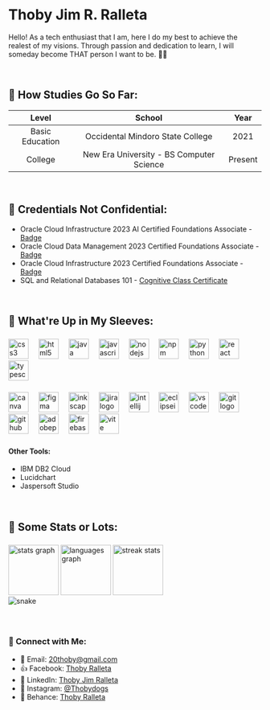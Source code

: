 
<h1>Thoby Jim R. Ralleta</h1>

Hello! As a tech enthusiast that I am, here I do my best to achieve the realest of my visions. Through passion and dedication to learn, I will someday become THAT person I want to be. 👾✨

<br>

<h2> 🎒 How Studies Go So Far: </h3>


| Level   |      School      |  Year |
|:----------:|:-------------:|:------:|
| Basic Education |  Occidental Mindoro State College | 2021 |
| College |    New Era University - BS Computer Science |   Present |


<br>

<h2> 📜 Credentials Not Confidential: </h3>

- Oracle Cloud Infrastructure 2023 AI Certified Foundations Associate - [Badge](https://catalog-education.oracle.com/pls/certview/sharebadge?id=CADD03CD685A7E5A36286281B1C3A623736C72577520750BB968EDFC56F28727&fbclid=IwAR2Q4l45c-zox1LipUBOR0D_BzndRfDYPU--7J4dFGUrA-ghwYBS_krY5TQ)
- Oracle Cloud Data Management 2023 Certified Foundations Associate - [Badge](https://catalog-education.oracle.com/pls/certview/sharebadge?id=BACEF1F0CCE42D50627EA5F2810C5B3CA219CC34BBD645DDC6EA44E8FD8FFD7C&fbclid=IwAR00SLu-F6Tv9AYwmjf5HoKh0fFS90XydvJ13tkqv-ooI67E7QIIbunAwAw)
- Oracle Cloud Infrastructure 2023 Certified Foundations Associate - [Badge](https://catalog-education.oracle.com/pls/certview/sharebadge?id=76BAECB4BEE0BC617607CA8809FEA82FAC55EC7708742645411B91ABA0098391&fbclid=IwAR120RPu4tlhKPXVUO4pNYvkZvnOEGSprDJROwJz038piuYYFIUboj_2mRQ)
- SQL and Relational Databases 101 - [Cognitive Class Certificate](https://courses.cognitiveclass.ai/certificates/564dadc89a224c93b138232052c052b2)


<br>

<h2> 📇 What're Up in My Sleeves: </h3>

###

<div>
  <img src="https://cdn.jsdelivr.net/gh/devicons/devicon/icons/css3/css3-original.svg" height="40" alt="css3 logo"  />
  <img width="12" />
  <img src="https://cdn.jsdelivr.net/gh/devicons/devicon/icons/html5/html5-original.svg" height="40" alt="html5 logo"  />
  <img width="12" />
  <img src="https://cdn.jsdelivr.net/gh/devicons/devicon/icons/java/java-original.svg" height="40" alt="java logo"  />
  <img width="12" />
  <img src="https://cdn.jsdelivr.net/gh/devicons/devicon/icons/javascript/javascript-original.svg" height="40" alt="javascript logo"  />
  <img width="12" />
  <img src="https://cdn.jsdelivr.net/gh/devicons/devicon/icons/nodejs/nodejs-original.svg" height="40" alt="nodejs logo"  />
  <img width="12" />
  <img src="https://cdn.jsdelivr.net/gh/devicons/devicon/icons/npm/npm-original-wordmark.svg" height="40" alt="npm logo"  />
  <img width="12" />
  <img src="https://cdn.jsdelivr.net/gh/devicons/devicon/icons/python/python-original.svg" height="40" alt="python logo"  />
  <img width="12" />
  <img src="https://cdn.jsdelivr.net/gh/devicons/devicon/icons/react/react-original.svg" height="40" alt="react logo"  />
  <img width="12" />
  <img src="https://cdn.jsdelivr.net/gh/devicons/devicon/icons/typescript/typescript-original.svg" height="40" alt="typescript logo"  />
</div>

###

<div>
  <img src="https://cdn.jsdelivr.net/gh/devicons/devicon/icons/canva/canva-original.svg" height="40" alt="canva logo"  />
  <img width="12" />
  <img src="https://cdn.jsdelivr.net/gh/devicons/devicon/icons/figma/figma-original.svg" height="40" alt="figma logo"  />
  <img width="12" />
  <img src="https://cdn.jsdelivr.net/gh/devicons/devicon/icons/inkscape/inkscape-original.svg" height="40" alt="inkscape logo"  />
  <img width="12" />
  <img src="https://cdn.jsdelivr.net/gh/devicons/devicon/icons/jira/jira-original.svg" height="40" alt="jira logo"  />
  <img width="12" />
  <img src="https://cdn.jsdelivr.net/gh/devicons/devicon/icons/intellij/intellij-original.svg" height="40" alt="intellij logo"  />
  <img width="12" />
  <img src="https://skillicons.dev/icons?i=eclipse" height="40" alt="eclipseide logo"  />
  <img width="12" />
  <img src="https://cdn.jsdelivr.net/gh/devicons/devicon/icons/vscode/vscode-original.svg" height="40" alt="vscode logo"  />
  <img width="12" />
  <img src="https://skillicons.dev/icons?i=git" height="40" alt="git logo"  />
  <img width="12" />
  <img src="https://skillicons.dev/icons?i=github" height="40" alt="github logo"  />
  <img width="12" />
  <img src="https://skillicons.dev/icons?i=pr" height="40" alt="adobepremierepro logo"  />
  <img width="12" />
  <img src="https://cdn.jsdelivr.net/gh/devicons/devicon/icons/firebase/firebase-plain.svg" height="40" alt="firebase logo"  />
  <img width="12" />
  <img src="https://skillicons.dev/icons?i=vite" height="40" alt="vite logo"  />
</div>

###

#### Other Tools:
- IBM DB2 Cloud
- Lucidchart
- Jaspersoft Studio

<br>

<h2> 💯 Some Stats or Lots:</h3>

###

<div>
 
  <img src="https://github-readme-stats.vercel.app/api?username=thobidogs&hide_title=true&hide_rank=true&show_icons=true&include_all_commits=true&count_private=true&disable_animations=false&theme=graywhite&locale=en&hide_border=true&order=1" height="100" alt="stats graph"  />
  <img src="https://github-readme-stats.vercel.app/api/top-langs?username=thobidogs&locale=en&hide_title=true&layout=compact&card_width=320&langs_count=5&theme=graywhite&hide_border=true&order=2" height="100" alt="languages graph"  />
   <img height="100" src="https://github-readme-streak-stats-salesp07.vercel.app/?user=PiaMacalanda&count_private=true&theme=graywhite&border_radius=10&hide_border=true&order=3" alt="streak stats"/>
</div>

<img alt="snake" src="https://raw.githubusercontent.com/thobidogs/thobidogs/output/github-contribution-grid-snake.svg" /> 

###

###

<br>

<h3> 🫱 Connect with Me: </h3>
  
- 📧 Email: [20thoby@gmail.com](mailto:20thoby@gmail.com)
- 👍 Facebook: [Thoby Ralleta](https://web.facebook.com/thoby.ralleta)
- 🔗 LinkedIn: [Thoby Jim Ralleta](https://www.linkedin.com/in/thoby-jim-ralleta-5797282a2)
- 📸 Instagram: [@Thobydogs](https://www.instagram.com/thobydogs/)
- 📱 Behance: [Thoby Ralleta](https://www.behance.net/thobyralleta)

